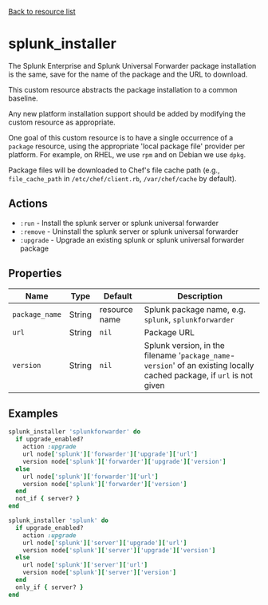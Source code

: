 [Back to resource list](../README.md#Resources)

# splunk_installer

The Splunk Enterprise and Splunk Universal Forwarder package installation is
the same, save for the name of the package and the URL to download.

This custom resource abstracts the package installation to a common baseline.

Any new platform installation support should be added by modifying the custom
resource as appropriate.

One goal of this custom resource is to have a single occurrence of a `package`
resource, using the appropriate 'local package file' provider per platform. For
example, on RHEL, we use `rpm` and on Debian we use `dpkg`.

Package files will be downloaded to Chef's file cache path (e.g.,
`file_cache_path` in `/etc/chef/client.rb`, `/var/chef/cache` by default).

## Actions

- `:run` - Install the splunk server or splunk universal forwarder
- `:remove` - Uninstall the splunk server or splunk universal forwarder
- `:upgrade` - Upgrade an existing splunk or splunk universal forwarder package

## Properties

| Name                | Type           | Default        | Description                                                                                                                         |
| ------------------- | -------------- | -------------- | ----------------------------------------------------------------------------------------------------------------------------------- |
| `package_name`      | String         | resource name  | Splunk package name, e.g. `splunk`, `splunkforwarder`                                                                               |
| `url`               | String         | `nil`          | Package URL                                                                                                                         |
| `version`           | String         | `nil`          | Splunk version, in the filename '`package_name`-`version`' of an existing locally cached package, if `url` is not given             |

## Examples

```ruby
splunk_installer 'splunkforwarder' do
  if upgrade_enabled?
    action :upgrade
    url node['splunk']['forwarder']['upgrade']['url']
    version node['splunk']['forwarder']['upgrade']['version']
  else
    url node['splunk']['forwarder']['url']
    version node['splunk']['forwarder']['version']
  end
  not_if { server? }
end
```

```ruby
splunk_installer 'splunk' do
  if upgrade_enabled?
    action :upgrade
    url node['splunk']['server']['upgrade']['url']
    version node['splunk']['server']['upgrade']['version']
  else
    url node['splunk']['server']['url']
    version node['splunk']['server']['version']
  end
  only_if { server? }
end
```
